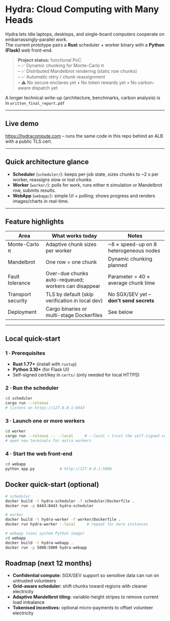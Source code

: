 # Hydra: Cloud Computing with Many Heads

Hydra lets idle laptops, desktops, and single-board computers cooperate on embarrassingly-parallel work.  
The current prototype pairs a **Rust** scheduler + worker binary with a **Python (Flask)** web front-end.

> **Project status:** functional PoC  
> – ✅ Dynamic chunking for Monte-Carlo π  
> – ✅ Distributed Mandelbrot rendering (static row chunks)  
> – ✅ Automatic retry / chunk reassignment  
> – ⚠️ No secure enclaves yet • No token rewards yet • No carbon-aware dispatch yet

A longer technical write-up (architecture, benchmarks, carbon analysis) is in `written_final_report.pdf`

---

## Live demo

<https://hydracompute.com> – runs the same code in this repo behind an ALB with a public TLS cert.

---

## Quick architecture glance
* **Scheduler** (`scheduler/`): keeps per-job state, sizes chunks to ~2 s per worker, reassigns slow or lost chunks.  
* **Worker** (`worker/`): polls for work, runs either π simulation or Mandelbrot row, submits results.  
* **WebApp** (`webapp/`): simple UI + polling; shows progress and renders images/charts in real-time.

---

## Feature highlights

| Area | What works today | Notes |
|------|------------------|-------|
| Monte-Carlo π | Adaptive chunk sizes per worker | ~8 × speed-up on 8 heterogeneous nodes |
| Mandelbrot | One row = one chunk | Dynamic chunking planned |
| Fault tolerance | Over-due chunks auto-requeued; workers can disappear | Parameter = 40 × average chunk time |
| Transport security | TLS by default (skip verification in local dev) | No SGX/SEV yet – **don’t send secrets** |
| Deployment | Cargo binaries or multi-stage Dockerfiles | See below |

---

## Local quick-start

### 1 · Prerequisites

* **Rust 1.77+** (install with `rustup`)
* **Python 3.10+** (for Flask UI)
* Self-signed cert/key in `certs/` (only needed for local HTTPS)

### 2 · Run the scheduler
```bash
cd scheduler
cargo run --release
# listens on https://127.0.0.1:8443
```

### 3 · Launch one or more workers
```bash
cd worker
cargo run --release -- --local     # --local → trust the self-signed cert
# open new terminals for extra workers
```

### 4 · Start the web front-end
```bash
cd webapp
python app.py           # http://127.0.0.1:5000
```

## Docker quick-start (optional)
```bash
# scheduler
docker build -t hydra-scheduler -f scheduler/Dockerfile .
docker run -p 8443:8443 hydra-scheduler

# worker
docker build -t hydra-worker -f worker/Dockerfile .
docker run hydra-worker --local     # repeat for more instances

# webapp (uses system Python image)
cd webapp
docker build -t hydra-webapp .
docker run -p 5000:5000 hydra-webapp
```

## Roadmap (next 12 months)
* **Confidential compute:** SGX/SEV support so sensitive data can run on untrusted volunteers
* **Grid-aware scheduler:** shift chunks toward regions with cleaner electricity
* **Adaptive Mandelbrot tiling:** variable-height stripes to remove current load imbalance
* **Tokenised incentives:** optional micro-payments to offset volunteer electricity
